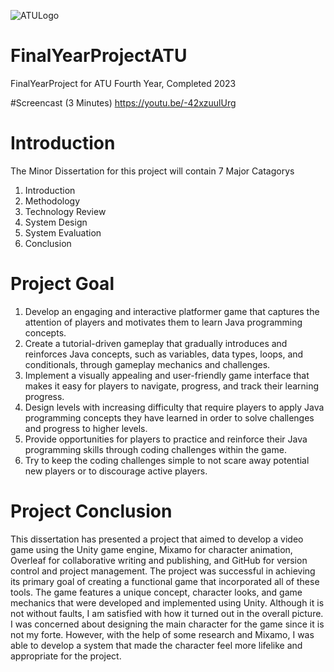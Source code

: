 ![ATULogo](https://user-images.githubusercontent.com/78157530/211163527-5fa63c5d-64df-4c5f-b42d-aa3467ceec39.png)
# FinalYearProjectATU
FinalYearProject for ATU Fourth Year, Completed 2023

#Screencast (3 Minutes)
https://youtu.be/-42xzuulUrg

# Introduction
The Minor Dissertation for this project will contain 7 Major Catagorys
  1. Introduction
  2. Methodology
  3. Technology Review
  5. System Design
  6. System Evaluation 
  7. Conclusion

# Project Goal
  1. Develop an engaging and interactive platformer game that captures the attention of players and motivates them to learn Java programming concepts.
  2. Create a tutorial-driven gameplay that gradually introduces and reinforces
  Java concepts, such as variables, data types, loops, and conditionals, through
  gameplay mechanics and challenges.
  3. Implement a visually appealing and user-friendly game interface that makes
  it easy for players to navigate, progress, and track their learning progress.
  4. Design levels with increasing difficulty that require players to apply Java
  programming concepts they have learned in order to solve challenges and
  progress to higher levels.
  5. Provide opportunities for players to practice and reinforce their Java programming skills through coding challenges within the game.
  6. Try to keep the coding challenges simple to not scare away potential new players or to discourage active players.

# Project Conclusion
This dissertation has presented a project that aimed to develop a video game using the Unity game engine, Mixamo for character animation, Overleaf for collaborative writing and publishing, and GitHub for version control and project management. The project was successful in achieving its primary goal of creating a functional game that incorporated all of these tools. The game features a unique concept, character looks, and game mechanics that were developed and implemented using Unity. Although it is not without faults, I am satisfied with how it turned out in the overall picture. I was concerned about designing the main character for the game since it is not my forte. However, with the help of some research and Mixamo, I was able to develop a system that made the character feel more lifelike and appropriate for the project.
